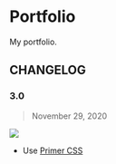 # Portfolio

My portfolio.

## CHANGELOG

### 3.0

> November 29, 2020

![](https://user-images.githubusercontent.com/42088872/100537280-00690b00-3262-11eb-9b4f-d6196d62974b.jpeg)

- Use [Primer CSS](https://primer.style/css/)